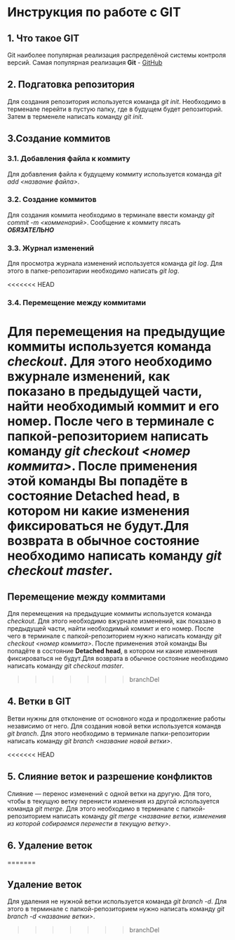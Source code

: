 # Инструкция по работе с GIT

## 1. Что такое GIT
Git наиболее популярная реализация распределёной системы контроля версий. Самая популярная реализация **Git** - [GitHub](https://github.com/)

## 2. Подгатовка репозитория
Для создания репозитория используется команда *git init*. Необходимо в терменале перейти в пустую папку, где в будущем будет репозиторий. Затем в терменеле написать команду *git init*.

## 3.Создание коммитов

### 3.1. Добавления файла к коммиту
Для добавления файла к будущему коммиту используется команда *git add <название файла>*. 

### 3.2. Создание коммитов
Для создания коммита необходимо в терминале ввести команду *git commit -m <комменарий>*. Сообщение к коммиту пясать ***ОБЯЗАТЕЛЬНО***

###  3.3. Журнал изменений
Для просмотра журнала изменений используется команда *git log*. Для этого в папке-репозитарии необходимо написать *git log*.

<<<<<<< HEAD
### 3.4. Перемещение между коммитами
Для перемещения на предыдущие коммиты используется команда *checkout*. Для этого необходимо вжурнале изменений, как показано в предыдущей части, найти необходимый коммит и его номер. После чего в терминале с папкой-репозиторием написать команду *git checkout <номер коммита>*. После применения этой команды Вы попадёте в состояние **Detached head**, в котором ни какие изменения фиксироваться не будут.Для возврата в обычное состояние необходимо написать команду *git checkout master*.
=======
## Перемещение между коммитами
Для перемещения на предыдущие коммиты используется команда *checkout*. Для этого необходимо вжурнале изменений, как показано в предыдущей части, найти необходимый коммит и его номер. После чего в терминале с папкой-репозиторием нужно написать команду *git checkout <номер коммита>*. После применения этой команды Вы попадёте в состояние **Detached head**, в котором ни какие изменения фиксироваться не будут.Для возврата в обычное состояние необходимо написать команду *git checkout master*.
>>>>>>> branchDel


## 4. Ветки в GIT
Ветви нужны для отклонение от основного кода и продолжение работы независимо от него. Для создания новой ветки используется командв *git branch*. Для этого необходимо в терминале папки-репозитории написать команду *git branch <название новой ветки>*.

<<<<<<< HEAD
## 5. Слияние веток и разрешение конфликтов
Слияние — перенос изменений с одной ветки на другую. Для того, чтобы в текущую ветку перенисти изменения из другой используется команда *git merge*. Для этого необходимо в терминале с папкой-репозиторием написать команду *git merge <название ветки, изменения из которой собираемся перенести в текущую ветку>*.

## 6. Удаление веток

=======
## Удаление веток
Для удаления не нужной ветки используется команда *git branch -d*. Для этого в терминале с папкой-репозиторием нужно написать команду *git branch -d <название ветки>*.
>>>>>>> branchDel
